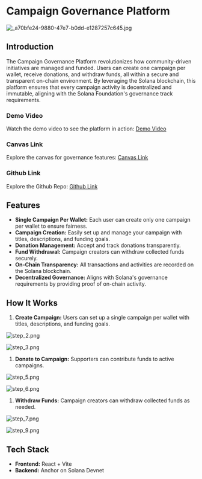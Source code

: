 # Campaign Governance Platform

![_a70bfe24-9880-47e7-b0dd-e1287257c645.jpg](https://cdn.dorahacks.io/static/files/191e2926320ac7b2856cdb14e60b2e69.jpg)

## Introduction

The Campaign Governance Platform revolutionizes how community-driven initiatives are managed and funded. Users can create one campaign per wallet, receive donations, and withdraw funds, all within a secure and transparent on-chain environment. By leveraging the Solana blockchain, this platform ensures that every campaign activity is decentralized and immutable, aligning with the Solana Foundation's governance track requirements.

### Demo Video

Watch the demo video to see the platform in action: [Demo Video](https://youtu.be/MkiQO4Zy2qs)

### Canvas Link

Explore the canvas for governance features: [Canvas Link](https://dscvr.one/post/1201336802623881355)

### Github Link

Explore the Github Repo: [Github Link](https://github.com/preyanshu/CampaignChain)

## Features

- **Single Campaign Per Wallet:** Each user can create only one campaign per wallet to ensure fairness.
- **Campaign Creation:** Easily set up and manage your campaign with titles, descriptions, and funding goals.
- **Donation Management:** Accept and track donations transparently.
- **Fund Withdrawal:** Campaign creators can withdraw collected funds securely.
- **On-Chain Transparency:** All transactions and activities are recorded on the Solana blockchain.
- **Decentralized Governance:** Aligns with Solana's governance requirements by providing proof of on-chain activity.

## How It Works

1. **Create Campaign:** Users can set up a single campaign per wallet with titles, descriptions, and funding goals.

![step_2.png](https://cdn.dorahacks.io/static/files/191e29394b3c4c034b8834f478e9f929.png)

![step_3.png](https://cdn.dorahacks.io/static/files/191e293d1245e223fbf56a9450a956a5.png)

1. **Donate to Campaign:** Supporters can contribute funds to active campaigns.

![step_5.png](https://cdn.dorahacks.io/static/files/191e298b0bff6c1f70a42404fdfb95ff.png)

![step_6.png](https://cdn.dorahacks.io/static/files/191e298ea972525de57e82e4bc298267.png)


1. **Withdraw Funds:** Campaign creators can withdraw collected funds as needed.

![step_7.png](https://cdn.dorahacks.io/static/files/191e29953b1ba06d1e82ee54b9ab075c.png)

![step_9.png](https://cdn.dorahacks.io/static/files/191e2997d5660b8ade4aa7343f8a04dd.png)

## Tech Stack

- **Frontend:** React + Vite
- **Backend:** Anchor on Solana Devnet

